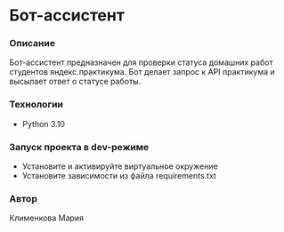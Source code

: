 # Бот-ассистент 
###  Описание 
Бот-ассистент предназначен для проверки статуса домашних работ студентов яндекс.практикума. Бот делает запрос к API практикума и высылает ответ о статусе работы. 
### Технологии 
- Python 3.10
### Запуск проекта в dev-режиме
- Установите и активируйте виртуальное окружение
- Установите зависимости из файла requirements.txt
### Автор 
Клименкова Мария